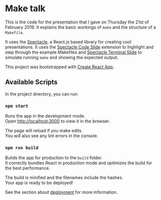# Make talk
This is the code for the presentation that I gave on Thursday the 21st of February 2019. It explains the basic workings of `make` and the structure of a `Makefile`.

It uses the [Spectacle](https://formidable.com/open-source/spectacle/), a React.js based library for creating cool presentations. It uses the [Spectacle Code Slide](https://github.com/jamiebuilds/spectacle-code-slide) extension to highlight and step through the example Makefiles and [Spectacle Terminal Slide](https://github.com/elijahmanor/spectacle-terminal) to simulate running `make` and showing the expected output.

This project was bootstrapped with [Create React App](https://github.com/facebook/create-react-app).

## Available Scripts

In the project directory, you can run:

### `npm start`

Runs the app in the development mode.<br>
Open [http://localhost:3000](http://localhost:3000) to view it in the browser.

The page will reload if you make edits.<br>
You will also see any lint errors in the console.

### `npm run build`

Builds the app for production to the `build` folder.<br>
It correctly bundles React in production mode and optimizes the build for the best performance.

The build is minified and the filenames include the hashes.<br>
Your app is ready to be deployed!

See the section about [deployment](https://facebook.github.io/create-react-app/docs/deployment) for more information.
